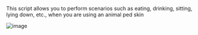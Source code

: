 This script allows you to perform scenarios such as eating, drinking, sitting, lying down, etc., when you are using an animal ped skin

![image](https://github.com/user-attachments/assets/70f45ed4-e997-49c6-85fb-1527d25ad05f)
